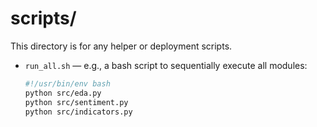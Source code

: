 # scripts/

This directory is for any helper or deployment scripts.

- `run_all.sh` — e.g., a bash script to sequentially execute all modules:
  ```bash
  #!/usr/bin/env bash
  python src/eda.py
  python src/sentiment.py
  python src/indicators.py
